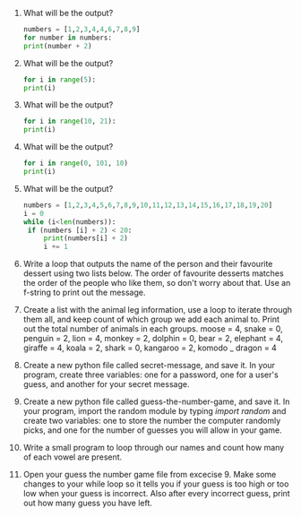 1. What will be the output?
   ```python
   numbers = [1,2,3,4,4,6,7,8,9]
   for number in numbers: 
   print(number + 2)
   ```
1. What will be the output?
   ```python
   for i in range(5):
   print(i)
   ```
1. What will be the output?
   ```python
   for i in range(10, 21):
   print(i)
   ```
1. What will be the output?
   ```python
   for i in range(0, 101, 10)
   print(i)
   ```
1. What will be the output?
   ```python
   numbers = [1,2,3,4,5,6,7,8,9,10,11,12,13,14,15,16,17,18,19,20]
   i = 0
   while (i<len(numbers)):
    if (numbers [i] + 2) < 20:
        print(numbers[i] + 2)
        i += 1
   ```
1. Write a loop that outputs the name of the person and their favourite dessert using two lists below. The order of favourite              desserts matches the order of the people who like them, so don't worry about that. Use an f-string to print out the message.

1. Create a list with the animal leg information, use a loop to iterate through them all, and keep count of which group we add              each animal to. Print out the total number of animals in each groups.
   moose = 4,
   snake = 0,
   penguin = 2,
   lion = 4,
   monkey = 2,
   dolphin = 0,
   bear = 2,
   elephant = 4, 
   giraffe = 4,
   koala = 2,
   shark =  0,
   kangaroo = 2,
   komodo _ dragon = 4
   
1. Create a new python file called secret-message, and save it. In your program, create three variables: one for a password, one            for a user's guess, and another for your secret message.

1. Create a new python file called guess-the-number-game, and save it. In your program, import the random module by typing *import    random* and create two variables: one to store the number the computer randomly picks, and one for the number of guesses you      will allow in your game.

1. Write a small program to loop through our names and count how many of each vowel are present.

1. Open your guess the number game file from excecise 9. Make some changes to your while loop so it tells you if your guess is too high or too low when your guess is incorrect. Also after every incorrect guess, print out how many guess you have left.
